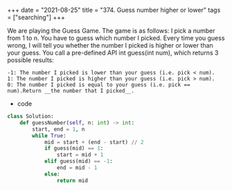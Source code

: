 +++
date = "2021-08-25"
title = "374. Guess number higher or lower"
tags = ["searching"]
+++


We are playing the Guess Game. The game is as follows:
I pick a number from 1 to n. You have to guess which number I picked.
Every time you guess wrong, I will tell you whether the number I picked is higher or lower than your guess.
You call a pre-defined API int guess(int num), which returns 3 possible results:

	-1: The number I picked is lower than your guess (i.e. pick < num).
	1: The number I picked is higher than your guess (i.e. pick > num).
	0: The number I picked is equal to your guess (i.e. pick == num).Return __the number that I picked__.
- code
```py
class Solution:
    def guessNumber(self, n: int) -> int:
        start, end = 1, n
        while True:
            mid = start + (end - start) // 2
            if guess(mid) == 1:
                start = mid + 1
            elif guess(mid) == -1:
                end = mid - 1
            else:
                return mid



```


